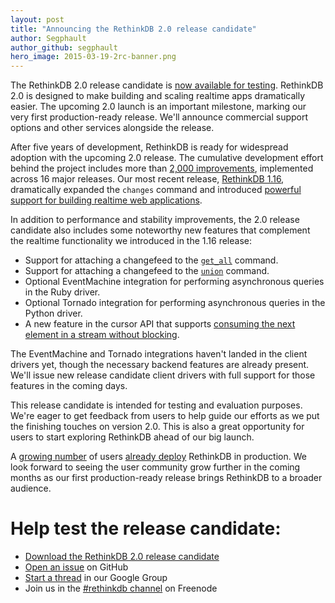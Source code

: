 ```yaml
---
layout: post
title: "Announcing the RethinkDB 2.0 release candidate"
author: Segphault
author_github: segphault
hero_image: 2015-03-19-2rc-banner.png
---
```


The RethinkDB 2.0 release candidate is [now available for testing][1].
RethinkDB 2.0 is designed to make building and scaling realtime apps
dramatically easier. The upcoming 2.0 launch is an important milestone, marking
our very first production-ready release. We'll announce commercial support
options and other services alongside the release.

[1]: https://github.com/rethinkdb/rethinkdb/releases/tag/v2.0.0-0RC1

After five years of development, RethinkDB is ready for widespread adoption
with the upcoming 2.0 release.  The cumulative development effort behind the
project includes more than [2,000 improvements][], implemented across 16 major
releases. Our most recent release, [RethinkDB 1.16][], dramatically expanded
the `changes` command and introduced [powerful support for building realtime
web applications][realtime-web].
<!--more-->

[2,000 improvements]: https://github.com/rethinkdb/rethinkdb/issues?q=is%3Aissue+is%3Aclosed
[RethinkDB 1.16]: http://rethinkdb.com/blog/1.16-release/
[realtime-web]: http://rethinkdb.com/blog/realtime-web/

In addition to performance and stability improvements, the 2.0 release
candidate also includes some noteworthy new features that complement the
realtime functionality we introduced in the 1.16 release:

* Support for attaching a changefeed to the [`get_all`][] command.
* Support for attaching a changefeed to the [`union`][] command.
* Optional EventMachine integration for performing asynchronous queries in the
  Ruby driver.
* Optional Tornado integration for performing asynchronous queries in the
  Python driver.
* A new feature in the cursor API that supports [consuming the next element in
  a stream without blocking][non-blocking].

[`get_all`]: http://rethinkdb.com/api/javascript/#get_all
[`union`]: http://rethinkdb.com/api/javascript/#union
[non-blocking]: https://github.com/rethinkdb/docs/issues/664

The EventMachine and Tornado integrations haven't landed in the client drivers
yet, though the necessary backend features are already present. We'll issue new
release candidate client drivers with full support for those features in the
coming days.

This release candidate is intended for testing and evaluation purposes. We're
eager to get feedback from users to help guide our efforts as we put the
finishing touches on version 2.0. This is also a great opportunity for users to
start exploring RethinkDB ahead of our big launch.

A [growing number][2] of users [already deploy][3] RethinkDB in production. We
look forward to seeing the user community grow further in the coming months as
our first production-ready release brings RethinkDB to a broader audience.

[2]: https://news.ycombinator.com/item?id=9188365
[3]: http://blog.workshape.io/we-use-rethinkdb-at-workshapeio/

# Help test the release candidate:

* [Download the RethinkDB 2.0 release candidate][download]
* [Open an issue][] on GitHub
* [Start a thread][] in our Google Group
* Join us in the [#rethinkdb channel] on Freenode

[download]: https://github.com/rethinkdb/rethinkdb/releases/tag/v2.0.0-0RC1
[Open an issue]: https://github.com/rethinkdb/rethinkdb/issues
[Start a thread]: https://groups.google.com/forum/#!forum/rethinkdb
[#rethinkdb channel]: irc://chat.freenode.net/#rethinkdb
